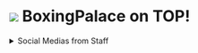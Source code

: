 # <img src="https://cdn.discordapp.com/avatars/1108761490896470038/ee1b7ac314f3fa40049c3d32a60ad1f3.png?size=128"> BoxingPalace on TOP!



<details>
  <summary>Social Medias from Staff</summary>
  
  <br>
  <img src="https://yt3.googleusercontent.com/p1OkJT6YCzER4DUXZk29d_shpofmLDKRm0fftM2EUkXBG6nLLNUO0s6pP4C8YoFwUgI7cQvyRg=s176-c-k-c0x00ffffff-no-rj"><br>
  <a href="https://youtube.com/@vHansi">@vHansi</a> on <b>YouTube</b><hr>
  </details>
